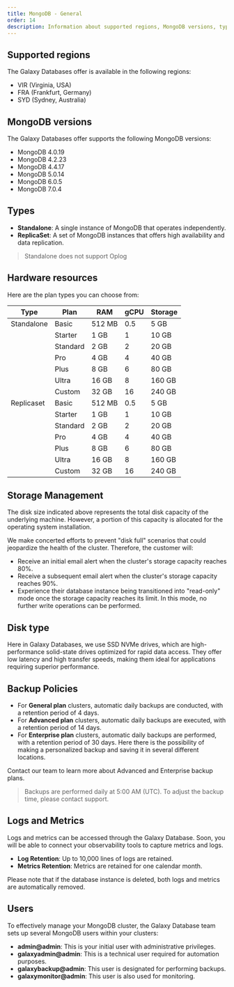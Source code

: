 ```yaml
---
title: MongoDB - General
order: 14
description: Information about supported regions, MongoDB versions, types, hardware resources, storage management, disk type, backup policies, logs and metrics, and users for Galaxy Databases.
---
```


<h2 id="supported-regions">Supported regions</h2>

The Galaxy Databases offer is available in the following regions:

- VIR (Virginia, USA)
- FRA (Frankfurt, Germany)
- SYD (Sydney, Australia)

<h2 id="mongodb-versions">MongoDB versions</h2>

The Galaxy Databases offer supports the following MongoDB versions:

- MongoDB 4.0.19
- MongoDB 4.2.23
- MongoDB 4.4.17
- MongoDB 5.0.14
- MongoDB 6.0.5
- MongoDB 7.0.4

<h2 id="types">Types</h2>

- **Standalone**: A single instance of MongoDB that operates independently.
- **ReplicaSet**: A set of MongoDB instances that offers high availability and data replication.

 > Standalone does not support Oplog

<h2 id="hardware-resources">Hardware resources</h2>

Here are the plan types you can choose from:

| Type       | Plan    | RAM    | gCPU  | Storage |
|------------|---------|--------|-------|---------|
| Standalone | Basic   | 512 MB | 0.5   | 5 GB    |
|            | Starter | 1 GB   | 1     | 10 GB   |
|            | Standard| 2 GB   | 2     | 20 GB   |
|            | Pro     | 4 GB   | 4     | 40 GB   |
|            | Plus    | 8 GB   | 6     | 80 GB   |
|            | Ultra   | 16 GB  | 8     | 160 GB  |
|            | Custom  | 32 GB  | 16    | 240 GB  |
| Replicaset | Basic   | 512 MB | 0.5   | 5 GB    |
|            | Starter | 1 GB   | 1     | 10 GB   |
|            | Standard| 2 GB   | 2     | 20 GB   |
|            | Pro     | 4 GB   | 4     | 40 GB   |
|            | Plus    | 8 GB   | 6     | 80 GB   |
|            | Ultra   | 16 GB  | 8     | 160 GB  |
|            | Custom  | 32 GB  | 16    | 240 GB  |

<h2 id="storage-management">Storage Management</h2>

The disk size indicated above represents the total disk capacity of the underlying machine. However, a portion of this capacity is allocated for the operating system installation.

We make concerted efforts to prevent "disk full" scenarios that could jeopardize the health of the cluster. Therefore, the customer will:

- Receive an initial email alert when the cluster's storage capacity reaches 80%.
- Receive a subsequent email alert when the cluster's storage capacity reaches 90%.
- Experience their database instance being transitioned into "read-only" mode once the storage capacity reaches its limit. In this mode, no further write operations can be performed.

<h2 id="disk-type">Disk type</h2>

Here in Galaxy Databases, we use SSD NVMe drives, which are high-performance solid-state drives optimized for rapid data access. They offer low latency and high transfer speeds, making them ideal for applications requiring superior performance.

<h2 id="backup-policies">Backup Policies</h2>

- For **General plan** clusters, automatic daily backups are conducted, with a retention period of 4 days.
- For **Advanced plan** clusters, automatic daily backups are executed, with a retention period of 14 days.
- For **Enterprise plan** clusters, automatic daily backups are performed, with a retention period of 30 days. Here there is the possibility of making a personalized backup and saving it in several different locations.

Contact our team to learn more about Advanced and Enterprise backup plans.

 > Backups are performed daily at 5:00 AM (UTC). To adjust the backup time, please contact support.

<h2 id="logs-metrics">Logs and Metrics</h2>

Logs and metrics can be accessed through the Galaxy Database. Soon, you will be able to connect your observability tools to capture metrics and logs.

- **Log Retention**: Up to 10,000 lines of logs are retained.
- **Metrics Retention**: Metrics are retained for one calendar month.

Please note that if the database instance is deleted, both logs and metrics are automatically removed.

<h2 id="users">Users</h2>

To effectively manage your MongoDB cluster, the Galaxy Database team sets up several MongoDB users within your clusters:

- **admin@admin**: This is your initial user with administrative privileges.
- **galaxyadmin@admin**: This is a technical user required for automation purposes.
- **galaxybackup@admin**: This user is designated for performing backups.
- **galaxymonitor@admin**: This user is also used for monitoring.